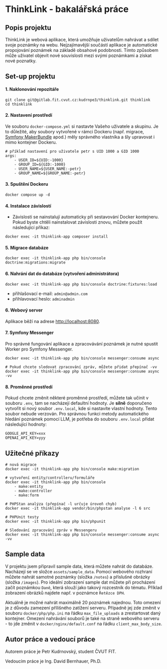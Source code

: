 # ThinkLink - bakalářská práce

## Popis projektu
ThinkLink je webová aplikace, která umožňuje uživatelům nahrávat a sdílet svoje poznámky na webu. Nejzajímavější součástí aplikace je automatické propojování poznámek na základě obsahové podobnosti. Tímto způsobem může uživatel objevit nové souvislosti mezi svými poznámkami a získat nové poznatky.

## Set-up projektu
#### 1. Naklonování repozitáře
``` 
git clone git@gitlab.fit.cvut.cz:kudrnpe3/thinklink.git thinklink
cd thinklink
```
#### 2. Nastavení prostředí
Ve souboru `docker-compose.yml` si nastavte Vašeho uživatele a skupinu. Je to důležité, aby soubory vytvořené v rámci Dockeru (např. migrace, [Symfony MakerBundle](https://symfony.com/bundles/SymfonyMakerBundle/current/index.html) apod.) měly správného vlastníka a šly upravovat i mimo kontejner Dockeru.
```
# příklad nastavení pro uživatele petr s UID 1000 a GID 1000
args:
    - USER_ID=${UID:-1000}
    - GROUP_ID=${GID:-1000}
    - USER_NAME=${USER_NAME:-petr}
    - GROUP_NAME=${GROUP_NAME:-petr}
```
#### 3. Spuštění Dockeru
```
docker compose up -d
```
#### 4. Instalace závislostí
- Závislosti se nainstalují automaticky při sestavování Docker kontejneru. Pokud byste chtěli nainstalovat závislosti znovu, můžete použít následující příkaz:
```
docker exec -it thinklink-app composer install
```
#### 5. Migrace databáze
```
docker exec -it thinklink-app php bin/console doctrine:migrations:migrate
```
#### 6. Nahrání dat do databáze (vytvoření administrátora)
```
docker exec -it thinklink-app php bin/console doctrine:fixtures:load
```
- přihlašovací e-mail: `admin@admin.com`
- přihlavovací heslo: `adminadmin`
#### 6. Webový server
Aplikace běží na adrese [http://localhost:8080](http://localhost:8080).
#### 7. Symfony Messenger
Pro správné fungování aplikace a zpracovávání poznámek je nutné spustit Worker pro Symfony Messenger.
```
docker exec -it thinklink-app php bin/console messenger:consume async

# Pokud chcete sledovat zpracování zpráv, můžete přidat přepínač -vv
docker exec -it thinklink-app php bin/console messenger:consume async -vv
```
#### 8. Proměnné prostředí
Pokud chcete změnit některé proměnné prostředí, můžete tak učinit v souboru `.env`, tam se nacházejí defaultní hodnoty. Je **silně** doporučeno vytvořit si nový soubor `.env.local`, kde si nastavíte vlastní hodnoty. Tento soubor nebude verzován.
Pro správnou funkci metody automatického hledání poznámek pomocí LLM, je potřeba do souboru `.env.local` přidat následující hodnoty:
```
GOOGLE_API_KEY=xxx
OPENAI_API_KEY=yyy
```

## Užitečné příkazy
```
# nová migrace
docker exec -it thinklink-app php bin/console make:migration

# vytvoření entity/controlleru/formuláře
docker exec -it thinklink-app php bin/console
    - make:entity
    - make:controller
    - make:form
    
# PHPStan analýza (přepínač -l určuje úroveň chyb)
docker exec -it thinklink-app vendor/bin/phpstan analyse -l 6 src

# PHPUnit testy
docker exec -it thinklink-app php bin/phpunit

# Sledování zpracování zpráv v Messengeru
docker exec -it thinklink-app php bin/console messenger:consume async -vv
```
## Sample data
V projektu jsem připravil sample data, která můžete nahrát do databáze. Nacházejí se ve složce `assets/sample_data`. Pomocí webového rozhraní můžete nahrát samotné poznámky (složka `/notes`) a příslušné obrázky (složka `/images`). Pro ideální zobrazení sample dat můžete při procházení začít poznámkou `Daně`, která slouží jako takový rozcestník do tématu. Příklad zobrazení obrázků najdete např. v poznámce `Řetězce DPH`.

Aktuálně je možné nahrát maximálně 20 poznámek najednou. Toto omezení je z důvodu zamezení přílišného zatížení serveru. Případně jej zde změnit v souboru `docker/php/php.ini` na řádku `max_file_uploads` a zrestartovat daný kontejner. Omezení nahrávání souborů je také na straně webového serveru - to jde změnit v `docker/nginx/default.conf` na řádku `client_max_body_size`.
## Autor práce a vedoucí práce
Autorem práce je Petr Kudrnovský, student ČVUT FIT.

Vedoucím práce je Ing. David Bernhauer, Ph.D.